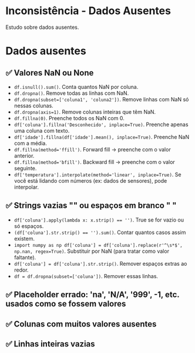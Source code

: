 # Inconsistência - Dados Ausentes
Estudo sobre dados ausentes.

# Dados ausentes
## ✅ Valores NaN ou None
* ```df.isnull().sum()```. Conta quantos NaN por coluna.
* ```df.dropna()```. Remove todas as linhas com NaN.
* ```df.dropna(subset=['coluna1', 'coluna2'])```. Remove linhas com NaN só nessas colunas.
* ```df.dropna(axis=1)```. Remove colunas inteiras que têm NaN.
* ```df.fillna(0)```. Preenche todos os NaN com 0.
* ```df['coluna'].fillna('Desconhecido', inplace=True)```. Preenche apenas uma coluna com texto.
* ```df['idade'].fillna(df['idade'].mean(), inplace=True)```. Preenche NaN com a média.
* ```df.fillna(method='ffill')```. Forward fill → preenche com o valor anterior.
* ```df.fillna(method='bfill')```. Backward fill → preenche com o valor seguinte.
* ```df['temperatura'].interpolate(method='linear', inplace=True)```. Se você está lidando com números (ex: dados de sensores), pode interpolar.
## ✅ Strings vazias "" ou espaços em branco " "
* ```df['coluna'].apply(lambda x: x.strip() == '')```. True se for vazio ou só espaços.
* ```(df['coluna'].str.strip() == '').sum()```. Contar quantos casos assim existem.
* ```import numpy as np df['coluna'] = df['coluna'].replace(r'^\s*$', np.nan, regex=True)```. Substituir por NaN (para tratar como valor faltante).
* ```df['coluna'] = df['coluna'].str.strip()```. Remover espaços extras ao redor.
* ```df = df.dropna(subset=['coluna'])```. Remover essas linhas.
## ✅ Placeholder errado: 'na', 'N/A', '999', -1, etc. usados como se fossem valores

## ✅ Colunas com muitos valores ausentes

## ✅ Linhas inteiras vazias
